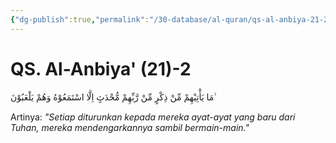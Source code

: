```yaml
---
{"dg-publish":true,"permalink":"/30-database/al-quran/qs-al-anbiya-21-2/"}
---
```



# QS. Al-Anbiya' (21)-2
مَا يَأْتِيْهِمْ مِّنْ ذِكْرٍ مِّنْ رَّبِّهِمْ مُّحْدَثٍ اِلَّا اسْتَمَعُوْهُ وَهُمْ يَلْعَبُوْنَ ۙ

Artinya: *"Setiap diturunkan kepada mereka ayat-ayat yang baru dari Tuhan, mereka mendengarkannya sambil bermain-main."*

